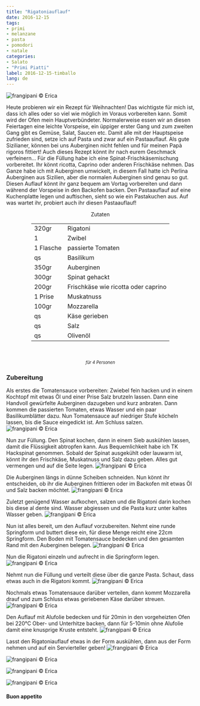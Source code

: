 ```yaml
---
title: "Rigatoniauflauf"
date: 2016-12-15
tags:
- primi
- melanzane
- pasta
- pomodori
- natale
categories:
- Salato
- "Primi Piatti"
label: 2016-12-15-timballo
lang: de
---
```

![](../2016-12-15-timballo-di-rigatoni/header.jpg "frangipani © Erica")

Heute probieren wir ein Rezept für Weihnachten! Das wichtigste für mich ist, dass ich alles oder so viel wie möglich im Voraus vorbereiten kann. Somit wird der Ofen mein Hauptverbündeter. Normalerweise essen wir an diesen Feiertagen eine leichte Vorspeise, ein üppiger erster Gang und zum zweiten Gang gibt es Gemüse, Salat, Saucen etc. Damit alle mit der Hauptspeise zufrieden sind, setze ich auf Pasta und zwar auf ein Pastaauflauf. Als gute Sizilianer, können bei uns Auberginen nicht fehlen und für meinen Papà rigoros fittiert! Auch dieses Rezept könnt ihr nach eurem Geschmack verfeinern... Für die Füllung habe ich eine Spinat-Frischkäsemischung vorbereitet. Ihr könnt ricotta, Caprino oder anderen Frischkäse nehmen. Das Ganze habe ich mit Auberginen umwickelt, in diesem Fall hatte ich Perlina Auberginen aus Sizilien, aber die normalen Auberginen sind genau so gut. Diesen Auflauf könnt ihr ganz bequem am Vortag vorbereiten und dann während der Vorspeise in den Backofen backen. Den Pastaauflauf auf eine Kuchenplatte legen und auftischen, sieht so wie ein Pastakuchen aus. Auf was wartet ihr, probiert auch ihr diesen Pastaauflauf!

<div id="wrapper" style="text-align: center">
  <div id="yourdiv" style="display: inline-block;">
    <div class="ingredients">
      <div class="ingredients-title">Zutaten</div>
      <table>
        <tbody>
          <tr>
            <td>320gr</td>
            <td>Rigatoni</td>
          </tr>
          <tr>
            <td>1</td>
            <td>Zwibel</td>
          </tr>
          <tr>
            <td>1 Flasche</td>
            <td>passierte Tomaten</td>
          </tr>
          <tr>
            <td>qs</td>
            <td>Basilikum</td>
          </tr>
          <tr>
            <td>350gr</td>
            <td>Auberginen</td>
          </tr>
          <tr>
            <td>300gr</td>
            <td>Spinat gehackt</td>
          </tr>
          <tr>
            <td>200gr</td>
            <td>Frischkäse wie ricotta oder caprino</td>
          </tr>
          <tr>
            <td>1 Prise</td>
            <td>Muskatnuss</td>
          </tr>
          <tr>
            <td>100gr</td>
            <td>Mozzarella</td>
          </tr>
          <tr>
            <td>qs</td>
            <td>Käse gerieben</td>
          </tr>
          <tr>
            <td>qs</td>
            <td>Salz</td>
          </tr>
          <tr>
            <td>qs</td>
            <td>Olivenöl</td>
          </tr>
        </tbody>
      </table>
      <br></br>
      <i class="pull-right" style="font-size: 80%;">für 4 Personen</i>
    </div>
  </div>
</div>


<h3>
  <font color="grey">
    <i class="fa-solid fa-gears"></i>
  </font> Zubereitung
</h3>

Als erstes die Tomatensauce vorbereiten: Zwiebel fein hacken und in einem Kochtopf mit etwas Öl und einer Prise Salz brutzeln lassen. Dann eine Handvoll gewürfelte Auberginen dazugeben und kurz anbraten. Dann kommen die passierten Tomaten, etwas Wasser und ein paar Basilikumblätter dazu. Nun Tomatensauce auf niedriger Stufe köcheln lassen, bis die Sauce eingedickt ist. Am Schluss salzen.
![](../2016-12-15-timballo-di-rigatoni/sugo.jpg "frangipani © Erica")

Nun zur Füllung. Den Spinat kochen, dann in einem Sieb auskühlen lassen, damit die Flüssigkeit abtropfen kann. Aus Bequemlichkeit habe ich TK Hackspinat genommen. Sobald der Spinat ausgekühlt oder lauwarm ist, könnt ihr den Frischkäse, Muskatnuss und Salz dazu geben. Alles gut vermengen und auf die Seite legen.
![](../2016-12-15-timballo-di-rigatoni/farcia.jpg "frangipani © Erica")

Die Auberginen längs in dünne Scheiben schneiden. Nun könnt ihr entscheiden, ob ihr die Auberginen frittieren oder im Backofen mit etwas Öl und Salz backen möchtet.
![](../2016-12-15-timballo-di-rigatoni/melanzane.jpg "frangipani © Erica")

Zuletzt genügend Wasser aufkochen, salzen und die Rigatoni darin kochen bis diese al dente sind. Wasser abgiessen und die Pasta kurz unter kaltes Wasser geben.
![](../2016-12-15-timballo-di-rigatoni/rigatoni.jpg "frangipani © Erica")

Nun ist alles bereit, um den Auflauf vorzubereiten. Nehmt eine runde Springform und buttert diese ein, für diese Menge reicht eine 22cm Springform. Den Boden mit Tomatensauce bedecken und den gesamten Rand mit den Auberginen belegen.
![](../2016-12-15-timballo-di-rigatoni/bordi.jpg "frangipani © Erica")

Nun die Rigatoni einzeln und aufrecht in die Springform legen.
![](../2016-12-15-timballo-di-rigatoni/rigatoniteglia.jpg "frangipani © Erica")

Nehmt nun die Füllung und verteilt diese über die ganze Pasta. Schaut, dass etwas auch in die Rigatoni kommt.
![](../2016-12-15-timballo-di-rigatoni/rigatonifarciti.jpg "frangipani © Erica")

Nochmals etwas Tomatensauce darüber verteilen, dann kommt Mozzarella drauf und zum Schluss etwas geriebenen Käse darüber streuen.
![](../2016-12-15-timballo-di-rigatoni/teglia.jpg "frangipani © Erica")

Den Auflauf mit Alufolie bedecken und für 20min in den vorgeheizten Ofen bei 220°C Ober- und Unterhitze backen, dann für 5-10min ohne Alufolie damit eine knusprige Kruste entsteht. 
![](../2016-12-15-timballo-di-rigatoni/sfornato.jpg "frangipani © Erica")

Lasst den Rigatoniauflauf etwas in der Form auskühlen, dann aus der Form nehmen und auf ein Servierteller geben!
![](../2016-12-15-timballo-di-rigatoni/risultato1.jpg "frangipani © Erica")

![](../2016-12-15-timballo-di-rigatoni/risultato2.jpg "frangipani © Erica")

![](../2016-12-15-timballo-di-rigatoni/risultato3.jpg "frangipani © Erica")

![](../2016-12-15-timballo-di-rigatoni/risultato4.jpg "frangipani © Erica")


<h4>Buon appetito
  <font color="red">
    <i class="fa-regular fa-face-smile"></i>
  </font>
</h4>
